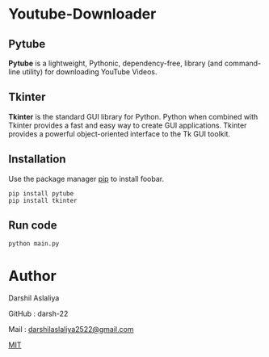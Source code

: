 # Youtube-Downloader


## Pytube

**Pytube** is a lightweight, Pythonic, dependency-free, library (and command-line utility) for downloading YouTube Videos.

## Tkinter

**Tkinter** is the standard GUI library for Python. Python when combined with Tkinter provides a fast and easy way to create GUI applications. Tkinter provides a powerful object-oriented interface to the Tk GUI toolkit.

## Installation

Use the package manager [pip](https://pip.pypa.io/en/stable/) to install foobar.

```
pip install pytube
pip install tkinter
```

## Run code

```
python main.py
```
# Author

Darshil Aslaliya

GitHub : darsh-22

Mail : darshilaslaliya2522@gmail.com

[MIT](https://choosealicense.com/licenses/mit/)
